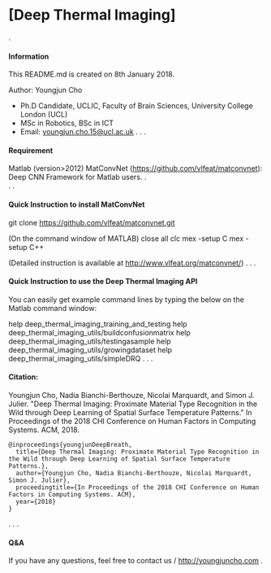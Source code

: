 # [Deep Thermal Imaging]
.
#### Information
 This README.md is created on 8th January 2018.

 Author: Youngjun Cho
 * Ph.D Candidate, UCLIC, Faculty of Brain Sciences, University College London (UCL)
 * MSc in Robotics, BSc in ICT
 * Email: youngjun.cho.15@ucl.ac.uk
. 
. 
. 
#### Requirement
  Matlab (version>2012)
  MatConvNet (https://github.com/vlfeat/matconvnet): Deep CNN Framework for Matlab users.
.  
.
.
#### Quick Instruction to install MatConvNet
  git clone https://github.com/vlfeat/matconvnet.git

  (On the command window of MATLAB)
  close all
  clc
  mex -setup C
  mex -setup C++

  (Detailed instruction is available at http://www.vlfeat.org/matconvnet/)
.
.
.
#### Quick Instruction to use the Deep Thermal Imaging API
  You can easily get example command lines by typing the below on the Matlab command window:

  help deep_thermal_imaging_training_and_testing
  help deep_thermal_imaging_utils/buildconfusionmatrix
  help deep_thermal_imaging_utils/testingasample
  help deep_thermal_imaging_utils/growingdataset
  help deep_thermal_imaging_utils/simpleDRQ
.
.
.
#### Citation:

Youngjun Cho, Nadia Bianchi-Berthouze, Nicolai Marquardt, and Simon J. Julier. "Deep Thermal Imaging: Proximate Material Type Recognition in the Wild through Deep Learning of Spatial Surface Temperature Patterns." In Proceedings of the 2018 CHI Conference on Human Factors in Computing Systems. ACM, 2018.
```
@inproceedings{youngjunDeepBreath,  
  title={Deep Thermal Imaging: Proximate Material Type Recognition in the Wild through Deep Learning of Spatial Surface Temperature Patterns.},  
  author={Youngjun Cho, Nadia Bianchi-Berthouze, Nicolai Marquardt, Simon J. Julier},  
  proceedingtitle={In Proceedings of the 2018 CHI Conference on Human Factors in Computing Systems. ACM},  
  year={2018}  
}  
```
.
.
.
#### Q&A
If you have any questions, feel free to contact us / http://youngjuncho.com .
